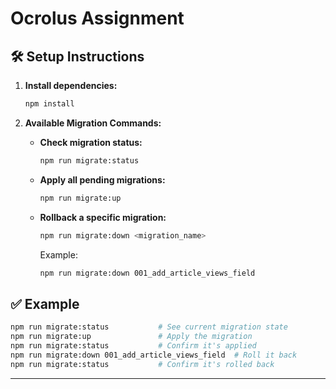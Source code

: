 # Ocrolus Assignment

## 🛠️ Setup Instructions

1. **Install dependencies:**
   ```bash
   npm install
   ```

2. **Available Migration Commands:**

   - **Check migration status:**
     ```bash
     npm run migrate:status
     ```

   - **Apply all pending migrations:**
     ```bash
     npm run migrate:up
     ```

   - **Rollback a specific migration:**
     ```bash
     npm run migrate:down <migration_name>
     ```
     Example:
     ```bash
     npm run migrate:down 001_add_article_views_field
     ```

## ✅ Example

```bash
npm run migrate:status           # See current migration state
npm run migrate:up               # Apply the migration
npm run migrate:status           # Confirm it's applied
npm run migrate:down 001_add_article_views_field  # Roll it back
npm run migrate:status           # Confirm it's rolled back
```
---